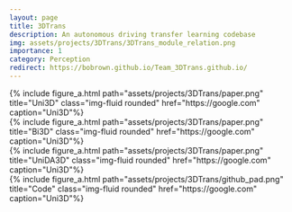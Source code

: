 ```yaml
---
layout: page
title: 3DTrans
description: An autonomous driving transfer learning codebase
img: assets/projects/3DTrans/3DTrans_module_relation.png
importance: 1
category: Perception
redirect: https://bobrown.github.io/Team_3DTrans.github.io/
---
```



<div class="row">
    <div class="col-sm mt-4 mt-md-0 center">
        {% include figure_a.html path="assets/projects/3DTrans/paper.png" title="Uni3D" class="img-fluid rounded" href="https://google.com" caption="Uni3D"%}
    </div>
    <div class="col-sm mt-4 mt-md-0 center">
        {% include figure_a.html path="assets/projects/3DTrans/paper.png" title="Bi3D" class="img-fluid rounded" href="https://google.com" caption="Uni3D"%}
    </div>
    <div class="col-sm mt-4 mt-md-0 center">
        {% include figure_a.html path="assets/projects/3DTrans/paper.png" title="UniDA3D" class="img-fluid rounded" href="https://google.com" caption="Uni3D"%}
    </div>
    <div class="col-sm mt-4 mt-md-0 center">
        {% include figure_a.html path="assets/projects/3DTrans/github_pad.png" title="Code" class="img-fluid rounded" href="https://google.com" caption="Uni3D"%}
    </div>
</div>